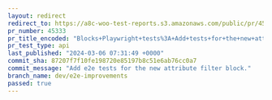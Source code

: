 ```yaml
---
layout: redirect
redirect_to: https://a8c-woo-test-reports.s3.amazonaws.com/public/pr/45333/api/index.html
pr_number: 45333
pr_title_encoded: "Blocks+Playwright+tests%3A+Add+tests+for+the+new+attribute+filter+block"
pr_test_type: api
last_published: "2024-03-06 07:31:49 +0000"
commit_sha: 87207f7f10fe198720e85197b8c51e6ab76cc0a7
commit_message: "Add e2e tests for the new attribute filter block."
branch_name: dev/e2e-improvements
passed: true
---
```

